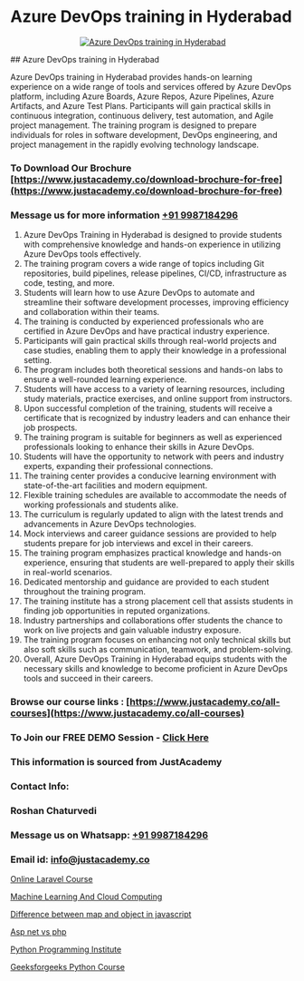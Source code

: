 # Azure DevOps training in Hyderabad

<p align="center">
  <a href="https://justacademy.co/program-detail/software-testing">
    <img src="https://justacademy.co/storage2/program_images/1704700438.webp" alt="Azure DevOps training in Hyderabad">
  </a>
</p>
## Azure DevOps training in Hyderabad

Azure DevOps training in Hyderabad provides hands-on learning experience on a wide range of tools and services offered by Azure DevOps platform, including Azure Boards, Azure Repos, Azure Pipelines, Azure Artifacts, and Azure Test Plans. Participants will gain practical skills in continuous integration, continuous delivery, test automation, and Agile project management. The training program is designed to prepare individuals for roles in software development, DevOps engineering, and project management in the rapidly evolving technology landscape.
### To Download Our Brochure [https://www.justacademy.co/download-brochure-for-free](https://www.justacademy.co/download-brochure-for-free)
### Message us for more information [+91 9987184296](https://api.whatsapp.com/send?phone=919987184296)
1) Azure DevOps Training in Hyderabad is designed to provide students with comprehensive knowledge and hands-on experience in utilizing Azure DevOps tools effectively.
2) The training program covers a wide range of topics including Git repositories, build pipelines, release pipelines, CI/CD, infrastructure as code, testing, and more.
3) Students will learn how to use Azure DevOps to automate and streamline their software development processes, improving efficiency and collaboration within their teams.
4) The training is conducted by experienced professionals who are certified in Azure DevOps and have practical industry experience.
5) Participants will gain practical skills through real-world projects and case studies, enabling them to apply their knowledge in a professional setting.
6) The program includes both theoretical sessions and hands-on labs to ensure a well-rounded learning experience.
7) Students will have access to a variety of learning resources, including study materials, practice exercises, and online support from instructors.
8) Upon successful completion of the training, students will receive a certificate that is recognized by industry leaders and can enhance their job prospects.
9) The training program is suitable for beginners as well as experienced professionals looking to enhance their skills in Azure DevOps.
10) Students will have the opportunity to network with peers and industry experts, expanding their professional connections.
11) The training center provides a conducive learning environment with state-of-the-art facilities and modern equipment.
12) Flexible training schedules are available to accommodate the needs of working professionals and students alike.
13) The curriculum is regularly updated to align with the latest trends and advancements in Azure DevOps technologies.
14) Mock interviews and career guidance sessions are provided to help students prepare for job interviews and excel in their careers.
15) The training program emphasizes practical knowledge and hands-on experience, ensuring that students are well-prepared to apply their skills in real-world scenarios.
16) Dedicated mentorship and guidance are provided to each student throughout the training program.
17) The training institute has a strong placement cell that assists students in finding job opportunities in reputed organizations.
18) Industry partnerships and collaborations offer students the chance to work on live projects and gain valuable industry exposure.
19) The training program focuses on enhancing not only technical skills but also soft skills such as communication, teamwork, and problem-solving.
20) Overall, Azure DevOps Training in Hyderabad equips students with the necessary skills and knowledge to become proficient in Azure DevOps tools and succeed in their careers.

### Browse our course links : [https://www.justacademy.co/all-courses](https://www.justacademy.co/all-courses) 
### To Join our FREE DEMO Session - [Click Here](https://www.justacademy.co/register-for-course-demo)


### This information is sourced from JustAcademy
### Contact Info:
### Roshan Chaturvedi
### Message us on Whatsapp: [+91 9987184296](https://api.whatsapp.com/send?phone=919987184296)
### Email id: [info@justacademy.co](mailto:info@justacademy.co)
                
[Online Laravel Course](https://www.linkedin.com/pulse/online-laravel-course-justacademy-kolkata-9lzke?trackingId=cvTY4gDsF0wMKuD%2BzbSowA%3D%3D&lipi=urn%3Ali%3Apage%3Ad_flagship3_company_admin%3BhsQsLwqxSU64UKgNHl%2FHuA%3D%3D)

[Machine Learning And Cloud Computing](https://www.linkedin.com/pulse/machine-learning-cloud-computing-justacademy-thane-sa4tc?trackingId=52eKlH3dildVv0%2FjQ%2FcPyQ%3D%3D&lipi=urn%3Ali%3Apage%3Ad_flagship3_company_admin%3BrywBFcmPR%2Fa2AS7mF8zFDQ%3D%3D)

[Difference between map and object in javascript](https://medium.com/@akanshapatil/difference-between-map-and-object-in-javascript-291c321c2d15)

[Asp net vs php](https://medium.com/@namusn/asp-net-vs-php-46093643e7f3)

[Python Programming Institute](https://justacademyin.github.io/justacademy/python-programming-institute)

[Geeksforgeeks Python Course](https://justacademyin.github.io/justacademy/geeksforgeeks-python-course)

